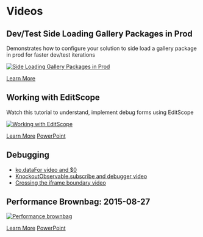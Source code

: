 <a name="videos"></a>
# Videos

<a name="videos-dev-test-side-loading-gallery-packages-in-prod"></a>
## Dev/Test Side Loading Gallery Packages in Prod
Demonstrates how to configure your solution to side load a gallery package in prod for faster dev/test iterations

[![Side Loading Gallery Packages in Prod](../media/videos/sideloadgallery.png)](https://auxdocs.blob.core.windows.net/videos/GalleryPackaging_H264_4500kbps_AAC_und_ch2_128kbps.mp4)

[Learn More](../../gallery-sdk/generated/index-gallery.md#gallery-package-development-and-debugging)

<a name="videos-working-with-editscope"></a>
## Working with EditScope
Watch this tutorial to understand, implement debug forms using EditScope

[![Working with EditScope](../media/videos/editscope.png)](https://auxdocs.blob.core.windows.net/videos/EditScope_H264_4500kbps_AAC_und_ch2_128kbps.mp4)

[Learn More](portalfx-forms-working-with-edit-scopes.md)
[PowerPoint](https://auxdocs.blob.core.windows.net/videos/editscope20150312.pptx)

<a name="videos-debugging"></a>
## Debugging

- [ko.dataFor video and $0](https://auxdocs.blob.core.windows.net/videos/koDataFor.mp4)
- [KnockoutObservable.subscribe and debugger video](https://auxdocs.blob.core.windows.net/videos/kosubscribe.mp4)
- [Crossing the iframe boundary video](https://auxdocs.blob.core.windows.net/videos/messageContext.mp4)

<a name="videos-performance-brownbag-2015-08-27"></a>
## Performance Brownbag: 2015-08-27

[![Performance brownbag](../media/videos/performancebrownbag.png)](https://auxdocs.blob.core.windows.net/videos/IbizaExtensionPerfandReliabilityBrownBag20150826_H264_4500kbps_AAC_und_ch2_128kbps.mp4)

[Learn More](portalfx-performance.md)
[PowerPoint](https://auxdocs.blob.core.windows.net/videos/PerfBrownbag_8_26_2015.pptx)